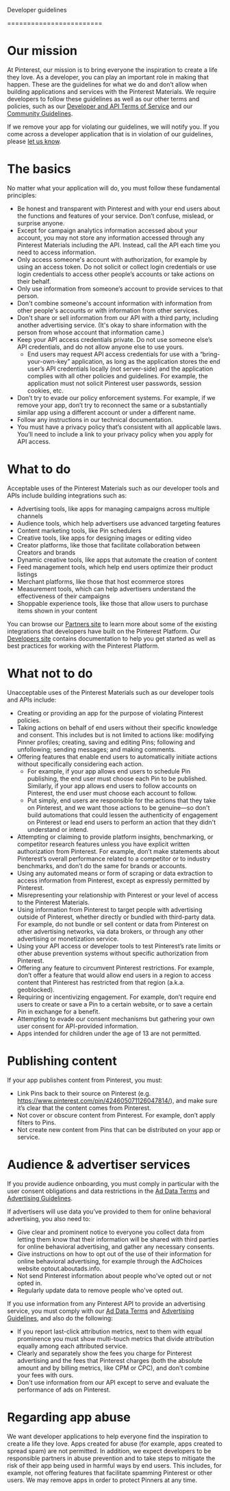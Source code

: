 Developer guidelines


========================

Our mission
===========

At Pinterest, our mission is to bring everyone the inspiration to create a life they love. As a developer, you can play an important role in making that happen. These are the guidelines for what we do and don’t allow when building applications and services with the Pinterest Materials. We require developers to follow these guidelines as well as our other terms and policies, such as our [Developer and API Terms of Service](https://developers.pinterest.com/terms/) and our [Community Guidelines](http://policy.pinterest.com/community-guidelines).

If we remove your app for violating our guidelines, we will notify you. If you come across a developer application that is in violation of our guidelines, please [let us know](https://help.pinterest.com/contact).  
  

The basics
==========

No matter what your application will do, you must follow these fundamental principles:

* Be honest and transparent with Pinterest and with your end users about the functions and features of your service. Don’t confuse, mislead, or surprise anyone.
* Except for campaign analytics information accessed about your account, you may not store any information accessed through any Pinterest Materials including the API. Instead, call the API each time you need to access information.
* Only access someone's account with authorization, for example by using an access token. Do not solicit or collect login credentials or use login credentials to access other people’s accounts or take actions on their behalf.
* Only use information from someone’s account to provide services to that person.
* Don't combine someone's account information with information from other people's accounts or with information from other services.
* Don't share or sell information from our API with a third party, including another advertising service. (It's okay to share information with the person from whose account that information came.)
* Keep your API access credentials private. Do not use someone else’s API credentials, and do not allow anyone else to use yours.
    * End users may request API access credentials for use with a “bring-your-own-key” application, as long as the application stores the end user’s API credentials locally (not server-side) and the application complies with all other policies and guidelines. For example, the application must not solicit Pinterest user passwords, session cookies, etc.
* Don’t try to evade our policy enforcement systems. For example, if we remove your app, don’t try to reconnect the same or a substantially similar app using a different account or under a different name.
* Follow any instructions in our technical documentation.
* You must have a privacy policy that’s consistent with all applicable laws. You’ll need to include a link to your privacy policy when you apply for API access.

What to do
==========

Acceptable uses of the Pinterest Materials such as our developer tools and APIs include building integrations such as:

* Advertising tools, like apps for managing campaigns across multiple channels
* Audience tools, which help advertisers use advanced targeting features
* Content marketing tools, like Pin schedulers
* Creative tools, like apps for designing images or editing video
* Creator platforms, like those that facilitate collaboration between Creators and brands
* Dynamic creative tools, like apps that automate the creation of content
* Feed management tools, which help end users optimize their product listings
* Merchant platforms, like those that host ecommerce stores
* Measurement tools, which can help advertisers understand the effectiveness of their campaigns
* Shoppable experience tools, like those that allow users to purchase items shown in your content

You can browse our [Partners site](https://business.pinterest.com/pinterest-partners/) to learn more about some of the existing integrations that developers have built on the Pinterest Platform. Our [Developers site](https://developers.pinterest.com/) contains documentation to help you get started as well as best practices for working with the Pinterest Platform.  
  

What not to do
==============

Unacceptable uses of the Pinterest Materials such as our developer tools and APIs include:

* Creating or providing an app for the purpose of violating Pinterest policies.
* Taking actions on behalf of end users without their specific knowledge and consent. This includes but is not limited to actions like: modifying Pinner profiles; creating, saving and editing Pins; following and unfollowing; sending messages; and making comments.
* Offering features that enable end users to automatically initiate actions without specifically considering each action.
    * For example, if your app allows end users to schedule Pin publishing, the end user must choose each Pin to be published. Similarly, if your app allows end users to follow accounts on Pinterest, the end user must choose each account to follow.
    * Put simply, end users are responsible for the actions that they take on Pinterest, and we want those actions to be genuine—so don't build automations that could lessen the authenticity of engagement on Pinterest or lead end users to perform an action that they didn't understand or intend.
* Attempting or claiming to provide platform insights, benchmarking, or competitor research features unless you have explicit written authorization from Pinterest. For example, don’t make statements about Pinterest’s overall performance related to a competitor or to industry benchmarks, and don’t do the same for brands or accounts.
* Using any automated means or form of scraping or data extraction to access information from Pinterest, except as expressly permitted by Pinterest.
* Misrepresenting your relationship with Pinterest or your level of access to the Pinterest Materials.
* Using information from Pinterest to target people with advertising outside of Pinterest, whether directly or bundled with third-party data. For example, do not bundle or sell content or data from Pinterest on other advertising networks, via data brokers, or through any other advertising or monetization service.
* Using your API access or developer tools to test Pinterest’s rate limits or other abuse prevention systems without specific authorization from Pinterest.
* Offering any feature to circumvent Pinterest restrictions. For example, don’t offer a feature that would allow end users in a region to access content that Pinterest has restricted from that region (a.k.a. geoblocked).
* Requiring or incentivizing engagement. For example, don’t require end users to create or save a Pin to a certain website, or to save a certain Pin in exchange for a benefit.
* Attempting to evade our consent mechanisms but gathering your own user consent for API-provided information.
* Apps intended for children under the age of 13 are not permitted.  
      
    

Publishing content
==================

If your app publishes content from Pinterest, you must:

* Link Pins back to their source on Pinterest (e.g. https://www.pinterest.com/pin/424605071126047814/), and make sure it’s clear that the content comes from Pinterest.
* Not cover or obscure content from Pinterest. For example, don’t apply filters to Pins.
* Not create new content from Pins that can be distributed on your app or service.  
      
    

Audience & advertiser services
==============================

If you provide audience onboarding, you must comply in particular with the user consent obligations and data restrictions in the [Ad Data Terms](https://policy.pinterest.com/ad-data-terms) and [Advertising Guidelines](https://policy.pinterest.com/advertising-guidelines).

If advertisers will use data you’ve provided to them for online behavioral advertising, you also need to:

* Give clear and prominent notice to everyone you collect data from letting them know that their information will be shared with third parties for online behavioral advertising, and gather any necessary consents.
* Give instructions on how to opt out of the use of their information for online behavioral advertising, for example through the AdChoices website optout.aboutads.info.
* Not send Pinterest information about people who've opted out or not opted in.
* Regularly update data to remove people who've opted out.

If you use information from any Pinterest API to provide an advertising service, you must comply with our [Ad Data Terms](https://policy.pinterest.com/ad-data-terms) and [Advertising Guidelines](https://policy.pinterest.com/advertising-guidelines), and also do the following:

* If you report last-click attribution metrics, next to them with equal prominence you must show multi-touch metrics that divide attribution equally among each attributed service.
* Clearly and separately show the fees you charge for Pinterest advertising and the fees that Pinterest charges (both the absolute amount and by billing metrics, like CPM or CPC), and don't combine your fees with ours.
* Don't use information from our API except to serve and evaluate the performance of ads on Pinterest.  
      
    

Regarding app abuse
===================

We want developer applications to help everyone find the inspiration to create a life they love. Apps created for abuse (for example, apps created to spread spam) are not permitted. In addition, we expect developers to be responsible partners in abuse prevention and to take steps to mitigate the risk of their app being used in harmful ways by end users. This includes, for example, not offering features that facilitate spamming Pinterest or other users. We may remove apps in order to protect Pinners at any time.